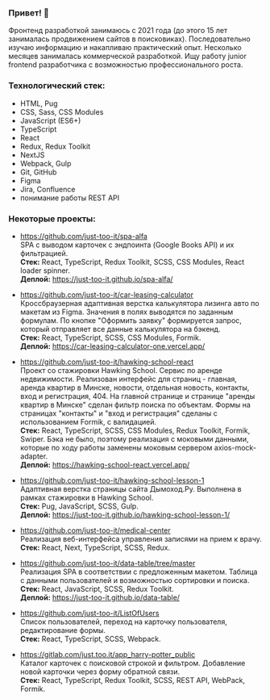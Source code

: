 ### Привет! 👋

Фронтенд разработкой занимаюсь с 2021 года (до этого 15 лет занималась продвижением сайтов в поисковиках). Последовательно изучаю информацию и накапливаю практический опыт. Несколько месяцев занималась коммерческой разработкой.
Ищу работу junior frontend разработчика с возможностью профессионального роста.

### Технологический стек:

- HTML, Pug
- CSS, Sass, CSS Modules
- JavaScript (ES6+)
- TypeScript
- React
- Redux, Redux Toolkit
- NextJS
- Webpack, Gulp
- Git, GitHub
- Figma
- Jira, Confluence
- понимание работы REST API

### Некоторые проекты:
- https://github.com/just-too-it/spa-alfa  
SPA с выводом карточек с эндпоинта (Google Books API) и их фильтрацией.  
**Стек:** React, TypeScript, Redux Toolkit, SCSS, CSS Modules, React loader spinner.   
**Деплой:** https://just-too-it.github.io/spa-alfa/  

- https://github.com/just-too-it/car-leasing-calculator  
Кроссбраузерная адаптивная верстка калькулятора лизинга авто по макетам из Figma. Значения в полях выводятся по заданным формулам. По кнопке "Оформить заявку" формируется запрос, который отправляет все данные калькулятора на бэкенд.  
**Стек:** React, TypeScript, SCSS, CSS Modules, Formik.  
**Деплой:** https://car-leasing-calculator-one.vercel.app/  

- https://github.com/just-too-it/hawking-school-react  
Проект со стажировки Hawking School. Сервис по аренде недвижимости. Реализован интерфейс для страниц - главная, аренда квартир в Минске, новости, отдельная новость, контакты, вход и регистрация, 404. На главной странице и странице "аренды квартир в Минске" сделан фильтр поиска по объектам. Формы на страницах "контакты" и "вход и регистрация" сделаны с использованием Formik, с валидацией.  
**Стек:** React, TypeScript, SCSS, CSS Modules, Redux Toolkit, Formik, Swiper. Бэка не было, поэтому реализация с моковыми данными, которые по ходу работы заменены моковым сервером axios-mock-adapter.  
**Деплой:** https://hawking-school-react.vercel.app/

- https://github.com/just-too-it/hawking-school-lesson-1  
Адаптивная верстка страницы сайта Дымоход.Ру. Выполнена в рамках стажировки в Hawking School.  
**Стек:** Pug, JavaScript, SCSS, Gulp.  
**Деплой:** https://just-too-it.github.io/hawking-school-lesson-1/

- https://github.com/just-too-it/medical-center  
Реализация веб-интерфейса управления записями на прием к врачу.  
**Стек:** React, Next, TypeScript, SCSS, Redux.

- https://github.com/just-too-it/data-table/tree/master  
Реализация SPA в соответствии с предложенным макетом. Таблица с данными пользователей и возможностью сортировки и поиска.  
**Стек:** React, JavaScript, SCSS, Redux Toolkit.  
**Деплой:** https://just-too-it.github.io/data-table/  

- https://github.com/just-too-it/ListOfUsers  
Список пользователей, переход на карточку пользователя, редактирование формы.  
**Стек:** React, TypeScript, SCSS, Webpack.

- https://gitlab.com/just.too.it/app_harry-potter_public  
Каталог карточек с поисковой строкой и фильтром. Добавление новой карточки через форму обратной связи.  
**Стек:** React, TypeScript, Redux Toolkit, SCSS, REST API, WebPack, Formik.
